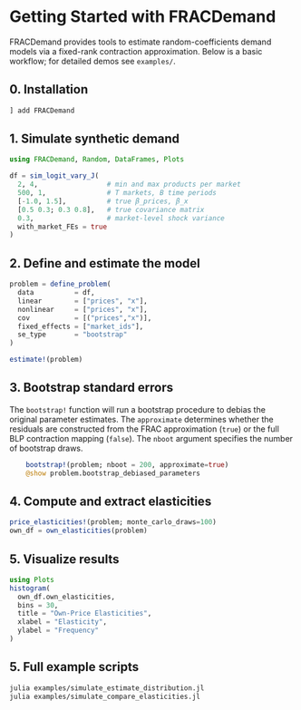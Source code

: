 # Getting Started with FRACDemand

FRACDemand provides tools to estimate random-coefficients demand models via a fixed-rank contraction approximation. Below is a basic workflow; for detailed demos see `examples/`.

## 0. Installation

```julia
] add FRACDemand
```

## 1. Simulate synthetic demand

```julia
using FRACDemand, Random, DataFrames, Plots

df = sim_logit_vary_J(
  2, 4,                 # min and max products per market
  500, 1,               # T markets, B time periods
  [-1.0, 1.5],          # true β_prices, β_x
  [0.5 0.3; 0.3 0.8],   # true covariance matrix
  0.3,                  # market‐level shock variance
  with_market_FEs = true
)
```

## 2. Define and estimate the model

```julia
problem = define_problem(
  data          = df,
  linear        = ["prices", "x"],
  nonlinear     = ["prices", "x"],
  cov           = [("prices","x")],
  fixed_effects = ["market_ids"],
  se_type       = "bootstrap"
)

estimate!(problem)
```

## 3. Bootstrap standard errors
The `bootstrap!` function will run a bootstrap procedure to debias the original parameter estimates. The `approximate` determines whether the residuals are constructed from the FRAC approximation (`true`) or the full BLP contraction mapping (`false`). The `nboot` argument specifies the number of bootstrap draws.
```julia
    bootstrap!(problem; nboot = 200, approximate=true)
    @show problem.bootstrap_debiased_parameters
```

## 4. Compute and extract elasticities

```julia
price_elasticities!(problem; monte_carlo_draws=100)
own_df = own_elasticities(problem)
```

## 5. Visualize results

```julia
using Plots
histogram(
  own_df.own_elasticities,
  bins = 30,
  title = "Own‑Price Elasticities",
  xlabel = "Elasticity",
  ylabel = "Frequency"
)
```

## 5. Full example scripts

```bash
julia examples/simulate_estimate_distribution.jl
julia examples/simulate_compare_elasticities.jl
```
